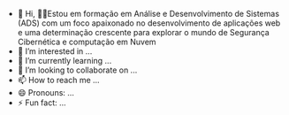 - 👋 Hi, 👨‍🎓Estou em formação em Análise e Desenvolvimento de Sistemas (ADS) com um foco apaixonado no desenvolvimento de aplicações web e uma determinação crescente para explorar o mundo de Segurança Cibernética e computação em Nuvem
- 👀 I’m interested in ...
- 🌱 I’m currently learning ...
- 💞️ I’m looking to collaborate on ...
- 📫 How to reach me ...
- 😄 Pronouns: ...
- ⚡ Fun fact: ...

<!---
ClenilsonF2024/ClenilsonF2024 is a ✨ special ✨ repository because its `README.md` (this file) appears on your GitHub profile.
You can click the Preview link to take a look at your changes.
--->
